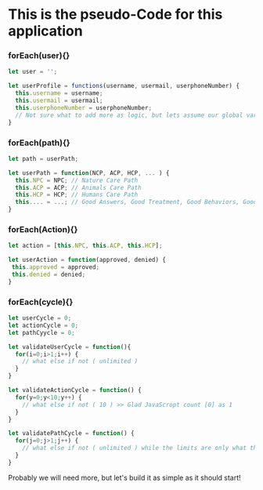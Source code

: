 # This is the pseudo-Code for this application

### forEach(user){}

```javascript
let user = '';

let userProfile = functions(username, usermail, userphoneNumber) {
  this.username = username;
  this.usermail = usermail;
  this.userphoneNumber = userphoneNumber;
  // Not sure what to add more as logic, but lets assume our global variables!
}

```

### forEach(path){}

```javascript
let path = userPath;

let userPath = function(NCP, ACP, HCP, ... ) {
  this.NPC = NPC; // Nature Care Path
  this.ACP = ACP; // Animals Care Path 
  this.HCP = HCP; // Humans Care Path
  this.... = ...; // Good Answers, Good Treatment, Good Behaviors, Good Choices, Good Political Choices, Good is always Good!
}

``` 

### forEach(Action){}

```javascript
let action = [this.NPC, this.ACP, this.HCP];

let userAction = function(approved, denied) {
 this.approved = approved;
 this.denied = denied;
}
```

### forEach(cycle){}

```javascript
let userCycle = 0;
let actionCycle = 0;
let pathCyycle = 0;

let validateUserCycle = function(){
  for(i=0;i>1;i++) {
    // what else if not ( unlimited )
  }
}

let validateActionCycle = function() {
  for(y=0;y<10;y++) {
    // what else if not ( 10 ) >> Glad JavaScropt count [0] as 1
  }
}

let validatePathCycle = function() {
  for(j=0;j>1;j++) {
    // what else if not ( unlimited ) while the limits are only what the eyes can see... (255)
  }
}
```
Probably we will need more, but let's build it as simple as it should start! 
